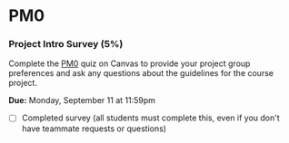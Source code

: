 # PM0

### Project Intro Survey (5%)

Complete the [PM0](https://canvas.vt.edu/courses/176246/quizzes/478970) quiz on Canvas to provide your project group preferences and ask any questions about the guidelines for the course project.

**Due:** Monday, September 11 at 11:59pm
- [ ] Completed survey (all students must complete this, even if you don't have teammate requests or questions)